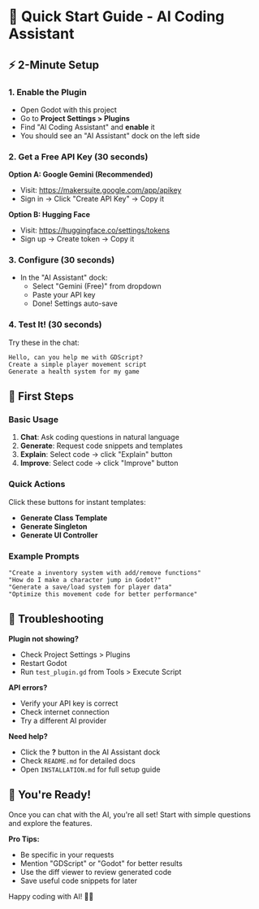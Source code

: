 # 🚀 Quick Start Guide - AI Coding Assistant

## ⚡ 2-Minute Setup

### 1. Enable the Plugin
- Open Godot with this project
- Go to **Project Settings > Plugins**
- Find "AI Coding Assistant" and **enable** it
- You should see an "AI Assistant" dock on the left side

### 2. Get a Free API Key (30 seconds)
**Option A: Google Gemini (Recommended)**
- Visit: https://makersuite.google.com/app/apikey
- Sign in → Click "Create API Key" → Copy it

**Option B: Hugging Face**
- Visit: https://huggingface.co/settings/tokens
- Sign up → Create token → Copy it

### 3. Configure (30 seconds)
- In the "AI Assistant" dock:
  - Select "Gemini (Free)" from dropdown
  - Paste your API key
  - Done! Settings auto-save

### 4. Test It! (30 seconds)
Try these in the chat:
```
Hello, can you help me with GDScript?
Create a simple player movement script
Generate a health system for my game
```

## 🎯 First Steps

### Basic Usage
1. **Chat**: Ask coding questions in natural language
2. **Generate**: Request code snippets and templates  
3. **Explain**: Select code → click "Explain" button
4. **Improve**: Select code → click "Improve" button

### Quick Actions
Click these buttons for instant templates:
- **Generate Class Template**
- **Generate Singleton** 
- **Generate UI Controller**

### Example Prompts
```
"Create a inventory system with add/remove functions"
"How do I make a character jump in Godot?"
"Generate a save/load system for player data"
"Optimize this movement code for better performance"
```

## 🔧 Troubleshooting

**Plugin not showing?**
- Check Project Settings > Plugins
- Restart Godot
- Run `test_plugin.gd` from Tools > Execute Script

**API errors?**
- Verify your API key is correct
- Check internet connection
- Try a different AI provider

**Need help?**
- Click the **?** button in the AI Assistant dock
- Check `README.md` for detailed docs
- Open `INSTALLATION.md` for full setup guide

## 🎉 You're Ready!

Once you can chat with the AI, you're all set! Start with simple questions and explore the features.

**Pro Tips:**
- Be specific in your requests
- Mention "GDScript" or "Godot" for better results
- Use the diff viewer to review generated code
- Save useful code snippets for later

Happy coding with AI! 🤖✨
